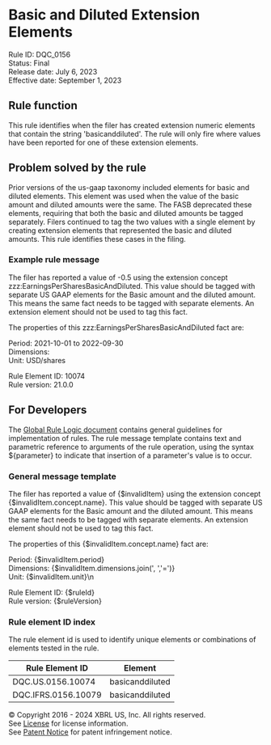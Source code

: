 # Basic and Diluted Extension Elements  
Rule ID: DQC_0156  
Status: Final  
Release date: July 6, 2023  
Effective date: September 1, 2023  
  
## Rule function
This rule identifies when the filer has created extension numeric elements that contain the string 'basicanddiluted'. The rule will only fire where values have been reported for one of these extension elements.  

## Problem solved by the rule  
Prior versions of the us-gaap taxonomy included elements for basic and diluted elements. This element was used when the value of the basic amount and diluted amounts were the same. The FASB deprecated these elements, requiring that both the basic and diluted amounts be tagged separately.  Filers continued to tag the two values with a single element by creating extension elements that represented the basic and diluted amounts.  This rule identifies these cases in the filing.    

### Example rule message 
The filer has reported a value of -0.5  using the extension concept zzz:EarningsPerSharesBasicAndDiluted. This value should be tagged with separate  US GAAP elements for the Basic amount and the diluted amount.  This means the same fact needs to be tagged with separate elements.  An extension element should not be used to tag this fact.

The properties of this zzz:EarningsPerSharesBasicAndDiluted fact are:

Period: 2021-10-01 to 2022-09-30  
Dimensions:   
Unit: USD/shares

Rule Element ID: 10074  
Rule version: 21.0.0  

## For Developers  
The [Global Rule Logic document](https://github.com/DataQualityCommittee/dqc_us_rules/blob/master/docs/GlobalRuleLogic.md) contains general guidelines for implementation of rules. The rule message template contains text and parametric reference to arguments of the rule operation, using the syntax ${parameter} to indicate that insertion of a parameter's value is to occur. 

### General message template  
The filer has reported a value of {$invalidItem}  using the extension concept {$invalidItem.concept.name}. This value should be tagged with separate  US GAAP elements for the Basic amount and the diluted amount.  This means the same fact needs to be tagged with separate elements.  An extension element should not be used to tag this fact.

The properties of this {$invalidItem.concept.name} fact are:

Period: {$invalidItem.period}  
Dimensions: {$invalidItem.dimensions.join(', ','=')}  
Unit: {$invalidItem.unit}\n  
  
Rule Element ID: {$ruleId}  
Rule version: {$ruleVersion}

### Rule element ID index  
The rule element id is used to identify unique elements or combinations of elements tested in the rule.

|Rule Element ID|Element|
|--- |--- |
| DQC.US.0156.10074 | basicanddiluted |
| DQC.IFRS.0156.10079 | basicanddiluted |

© Copyright 2016 - 2024 XBRL US, Inc. All rights reserved.   
See [License](https://xbrl.us/dqc-license) for license information.  
See [Patent Notice](https://xbrl.us/dqc-patent) for patent infringement notice.  